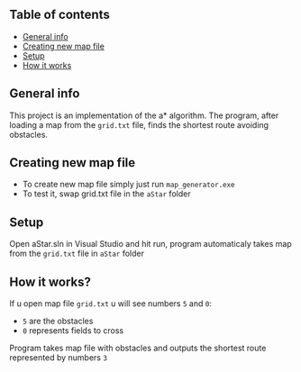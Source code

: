 ## Table of contents
* [General info](#general-info)
* [Creating new map file](#creating-new-map-file)
* [Setup](#setup)
* [How it works](#how-it-works)

## General info 
This project is an implementation of the a* algorithm. 
The program, after loading a map from the `grid.txt` file, finds the shortest route avoiding obstacles.
	
## Creating new map file 
* To create new map file simply just run `map_generator.exe`
* To test it, swap grid.txt file in the `aStar` folder
	
## Setup
Open aStar.sln in Visual Studio and hit run, program automaticaly takes map from the `grid.txt` file in `aStar` folder

## How it works?
If u open map file `grid.txt` u will see numbers `5` and `0`:
* `5` are the obstacles
* `0` represents fields to cross

Program takes map file with obstacles and outputs the shortest route represented by numbers `3`
